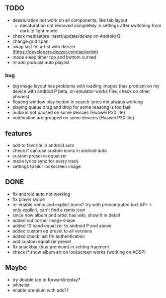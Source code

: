 ## TODO
- desaturation not work on all components, like tab layout
    - desaturation not removed completely in settings after switching from dark to light mode
- check mediastore insert/update/delete on Android Q
- change grid span
- swap last fm artist with deezer (https://developers.deezer.com/api/artist)
- made sleep timer top and bottom curved 
- re add podcast auto playlist

### bug
- big image layout has problems with loading images 
    (has problem on my device with android P beta, on emulator works fine, check on other phones)
- floating window play button in search lyrics not alwaus working
- playing queue drag and drop for some reasong is too fast 
- audio is not paused on some devices (Huawei P30 lite)
- notification are grouped on some devices (Huawei P30 lite)

## features
- add to favorite in android auto
- check if can use custom icons in android auto
- custom preset in equalizer
- made lyrics sync for every track
- settings to blur lockscreen image


## DONE
- fix android auto not working
- fix player swipe
- re-enable remix and explicit icons? try with precomputed text API -> only explicit, can't find a remix icon
- since now album and artist has wiki, show it in detail
- added cut corner image shape
- added 10 band equalizer to android P and above
- added custom eq preset to all versions
- added check last fm authentication
- add custom equalizer preset
- fix snackbar (buy premium) in setting fragment
- check if show album art on lockscreen works (working on AOSP)

## Maybe
- try double tap to forward/replay?
- whitelist
- enable premium with ads??